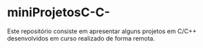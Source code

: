 # miniProjetosC-C-
Este repositório consiste em apresentar alguns projetos em C/C++ desenvolvidos em curso realizado de forma remota.
